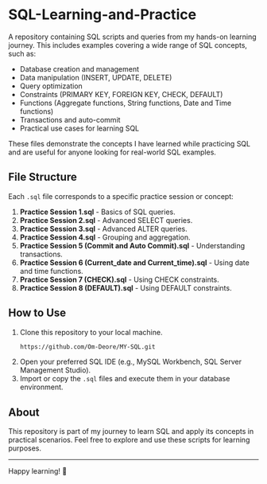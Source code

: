 # SQL-Learning-and-Practice

A repository containing SQL scripts and queries from my hands-on learning journey. This includes examples covering a wide range of SQL concepts, such as:

- Database creation and management
- Data manipulation (INSERT, UPDATE, DELETE)
- Query optimization
- Constraints (PRIMARY KEY, FOREIGN KEY, CHECK, DEFAULT)
- Functions (Aggregate functions, String functions, Date and Time functions)
- Transactions and auto-commit
- Practical use cases for learning SQL

These files demonstrate the concepts I have learned while practicing SQL and are useful for anyone looking for real-world SQL examples.

## File Structure

Each `.sql` file corresponds to a specific practice session or concept:

1. **Practice Session 1.sql** - Basics of SQL queries.
2. **Practice Session 2.sql** - Advanced SELECT queries.
3. **Practice Session 3.sql** - Advanced ALTER queries.
4. **Practice Session 4.sql** - Grouping and aggregation.
5. **Practice Session 5 (Commit and Auto Commit).sql** - Understanding transactions.
6. **Practice Session 6 (Current_date and Current_time).sql** - Using date and time functions.
7. **Practice Session 7 (CHECK).sql** - Using CHECK constraints.
8. **Practice Session 8 (DEFAULT).sql** - Using DEFAULT constraints.

## How to Use

1. Clone this repository to your local machine.
   ```bash
   https://github.com/Om-Deore/MY-SQL.git
   ```
2. Open your preferred SQL IDE (e.g., MySQL Workbench, SQL Server Management Studio).
3. Import or copy the `.sql` files and execute them in your database environment.

## About

This repository is part of my journey to learn SQL and apply its concepts in practical scenarios. Feel free to explore and use these scripts for learning purposes.

---

Happy learning! 🚀

